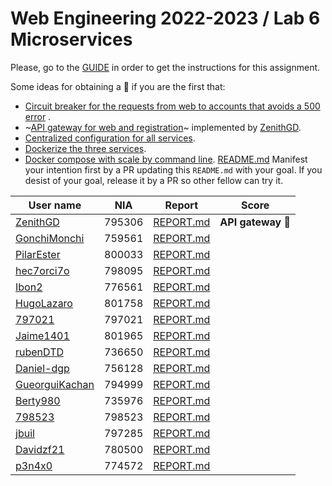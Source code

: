 # Web Engineering 2022-2023 / Lab 6 Microservices

Please, go to the [GUIDE](docs/GUIDE.md) in order to get the instructions for this assignment.

Some ideas for obtaining a :gift: if you are the first that:

* [Circuit breaker for the requests from web to accounts that avoids a 500 error](https://spring.io/guides/gs/circuit-breaker/)
  .
* ~[API gateway for web and registration](https://github.com/spring-attic/gs-routing-and-filtering)~ implemented by [ZenithGD](https://github.com/ZenithGD/lab6-microservices/tree/work).
* [Centralized configuration for all services](https://github.com/spring-attic/gs-routing-and-filtering).
* [Dockerize the three services](https://spring.io/guides/topicals/spring-boot-docker).
* [Docker compose with scale by command line](https://thepracticaldeveloper.com/dockerize-spring-boot/).
[README.md](README.md)
Manifest your intention first by a PR updating this `README.md` with your goal. If you desist of your goal, release it
by a PR so other fellow can try it.

| User name                                                            | NIA | Report                                                                               | Score                             |
|----------------------------------------------------------------------|-----|--------------------------------------------------------------------------------------|-----------------------------------|
| [ZenithGD](https://github.com/ZenithGD/lab6-microservices/tree/work) | 795306 | [REPORT.md](https://github.com/ZenithGD/lab6-microservices/blob/work/docs/report.md) | **API gateway** 🎁 |
| [GonchiMonchi](https://github.com/GonchiMonchi/lab6-microservices/tree/work) | 759561 | [REPORT.md](https://github.com/GonchiMonchi/lab6-microservices/blob/work/docs/REPORT.md) |
| [PilarEster](https://github.com/PilarEster/lab6-microservices/tree/work)     | 800033 | [REPORT.md](https://github.com/PilarEster/lab6-microservices/blob/work/docs/REPORT.md)   |   |
| [hec7orci7o](https://github.com/Hec7or-Uni/lab6-microservices/tree/work)     | 798095 | [REPORT.md](https://github.com/Hec7or-Uni/lab6-microservices/blob/work/docs/REPORT.md)   |       |
| [Ibon2](https://github.com/Ibon2/lab6-microservices/tree/work)               | 776561 | [REPORT.md](https://github.com/Ibon2/lab6-microservices/blob/work/docs/REPORT.md)        | |
| [HugoLazaro](https://github.com/HugoLazaro/lab6-microservices/tree/work)     | 801758 | [REPORT.md](https://github.com/HugoLazaro/lab6-microservices/blob/work/docs/REPORT.md)   | |
| [797021](https://github.com/797021/lab6-microservices/tree/work)             | 797021 | [REPORT.md](https://github.com/797021/lab6-microservices/blob/work/docs/REPORT.md)       |
| [Jaime1401](https://github.com/Jaime1401/lab6-microservices/tree/work)       | 801965 | [REPORT.md](https://github.com/Jaime1401/lab6-microservices/blob/work/docs/REPORT.md)    |
| [rubenDTD](https://github.com/rubenDTD/lab6-microservices/tree/work) | 736650 | [REPORT.md](https://github.com/rubenDTD/lab6-microservices/blob/work/docs/REPORT.md) |
| [Daniel-dgp](https://github.com/Daniel-dgp/lab6-microservices/tree/work) | 756128 | [REPORT.md](https://github.com/Daniel-dgp/lab6-microservices/blob/work/docs/REPORT.md) | |
| [GueorguiKachan](https://github.com/GueorguiKachan/lab6-microservices/tree/work) | 794999 | [REPORT.md](https://github.com/GueorguiKachan/lab6-microservices/blob/work/docs/REPORT.md) | |
| [Berty980](https://github.com/Berty980/lab6-microservices/tree/work) | 735976 | [REPORT.md](https://github.com/Berty980/lab6-microservices/blob/work/docs/REPORT.md) | |
| [798523](https://github.com/798523/lab6-microservices/tree/work) | 798523 | [REPORT.md](https://github.com/798523/lab6-microservices/blob/work/docs/report/REPORT.md) |
| [jbuil](https://github.com/jbuil/lab6-microservices/tree/work) | 797285 | [REPORT.md](https://github.com/jbuil/lab6-microservices/blob/work/docs/REPORT.md) | |
| [Davidzf21](https://github.com/Davidzf21/lab6-microservices/tree/work) | 780500 | [REPORT.md](https://github.com/Davidzf21/lab6-microservices/blob/work/REPORT.md) |
| [p3n4x0](https://github.com/p3n4x0/lab6-microservices/tree/work) | 774572 | [REPORT.md](https://github.com/p3n4x0/lab6-microservices/blob/work/docs/REPORT.md) |
